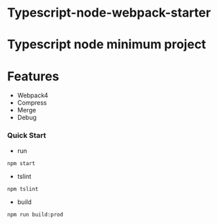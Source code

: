 # Typescript-node-webpack-starter

# Typescript node minimum project

# Features
+ Webpack4
+ Compress
+ Merge
+ Debug

### Quick Start

* run

```shell
npm start
```

* tslint

```shell
npm tslint
```

* build

```shell
npm run build:prod
```
